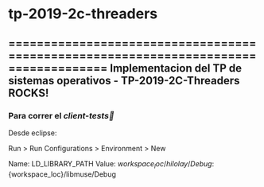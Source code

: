 # tp-2019-2c-threaders

====================================================================================
Implementacion del TP de sistemas operativos - TP-2019-2C-Threaders ROCKS!
------------------------------------------------------------------------------------

### Para correr el *client-tests*

Desde eclipse:

Run > Run Configurations > Environment > New

Name: LD_LIBRARY_PATH
Value: ${workspace_loc}/hilolay/Debug:${workspace_loc}/libmuse/Debug

